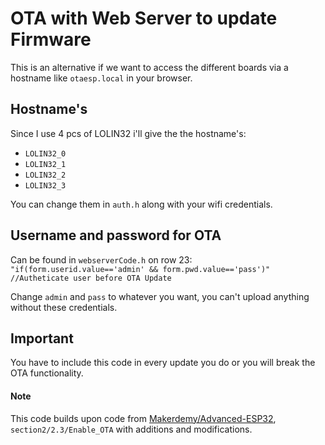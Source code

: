 # OTA with Web Server to update Firmware

This is an alternative if we want to access the different boards via a hostname like `otaesp.local` in your browser.

## Hostname's
Since I use 4 pcs of LOLIN32 i'll give the the hostname's:
* `LOLIN32_0`
* `LOLIN32_1`
* `LOLIN32_2`
* `LOLIN32_3`

You can change them in `auth.h` along with your wifi credentials.

## Username and password for OTA
Can be found in `webserverCode.h` on row 23:  
`"if(form.userid.value=='admin' && form.pwd.value=='pass')" //Autheticate user before OTA Update`

Change `admin` and `pass` to whatever you want, you can't upload anything without these credentials.

## Important
You have to include this code in every update you do or you will break the OTA functionality.  

#### Note
This code builds upon code from [Makerdemy/Advanced-ESP32][Makerdemy/Advanced-ESP32], `section2/2.3/Enable_OTA`  with additions and modifications.






[Makerdemy/Advanced-ESP32]: https://github.com/Makerdemy/Advanced-ESP32